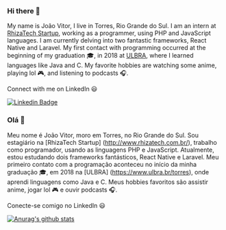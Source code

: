 ### Hi there 👋

<!--
**joaovitorleffa/joaovitorleffa** is a ✨ _special_ ✨ repository because its `README.md` (this file) appears on your GitHub profile. -->

My name is João Vitor, I live in Torres, Rio Grande do Sul. I am an intern at [RhizaTech Startup](http://www.rhizatech.com.br/), working as a programmer, using PHP and JavaScript languages. I am currently delving into two fantastic frameworks, React Native and Laravel. My first contact with programming occurred at the beginning of my graduation :mortar_board:, in 2018 at [ULBRA](https://www.ulbra.br/torres), where I learned languages ​​like Java and C.
My favorite hobbies are watching some anime, playing lol :video_game:, and listening to podcasts :headphones:.

Connect with me on LinkedIn :smiley:

[![Linkedin Badge](https://img.shields.io/badge/-LinkedIn-blue?style=flat-square&logo=Linkedin&logoColor=white&link=https://www.linkedin.com/in/jo%C3%A3o-vitor-lumertz-a50126181/)](https://www.linkedin.com/in/jo%C3%A3o-vitor-lumertz-a50126181/)

### Olá 👋

Meu nome é João Vitor, moro em Torres, no Rio Grande do Sul. Sou estagiário na [RhizaTech Startup] (http://www.rhizatech.com.br/), trabalho como programador, usando as linguagens PHP e JavaScript. Atualmente, estou estudando dois frameworks fantásticos, React Native e Laravel. Meu primeiro contato com a programação aconteceu no início da minha graduação :mortar_board:, em 2018 na [ULBRA] (https://www.ulbra.br/torres), onde aprendi linguagens como Java e C.
Meus hobbies favoritos são assistir anime, jogar lol :video_game: e ouvir podcasts :headphones:.

Conecte-se comigo no LinkedIn :smiley:

[![Anurag's github stats](https://github-readme-stats.vercel.app/api?username=joaovitorleffa&show_icons=true&theme=dracula)](https://github.com/anuraghazra/github-readme-stats)

